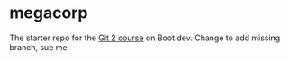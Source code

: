 # megacorp

The starter repo for the [Git 2 course](https://www.boot.dev/learn/learn-git-2) on Boot.dev.
Change to add missing branch, sue me
